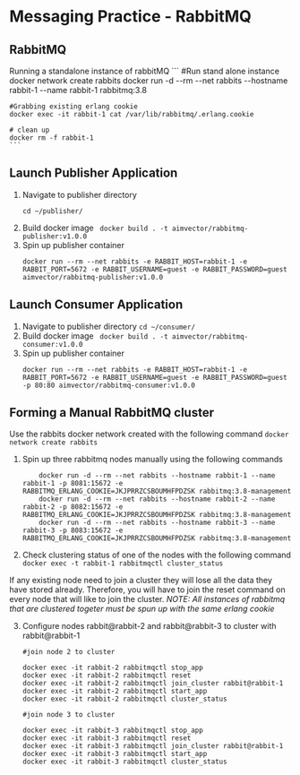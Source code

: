 # Messaging Practice - RabbitMQ 

## RabbitMQ

Running a standalone instance of rabbitMQ
    ```
    #Run stand alone instance 
    docker network create rabbits
    docker run -d --rm --net rabbits --hostname rabbit-1 --name rabbit-1 rabbitmq:3.8

    #Grabbing existing erlang cookie 
    docker exec -it rabbit-1 cat /var/lib/rabbitmq/.erlang.cookie

    # clean up
    docker rm -f rabbit-1
    ```

## Launch Publisher Application

1. Navigate to publisher directory 
    ```
    cd ~/publisher/ 
    ```
2. Build docker image 
    ` docker build . -t aimvector/rabbitmq-publisher:v1.0.0`
3. Spin up publisher container 
    ```
    docker run --rm --net rabbits -e RABBIT_HOST=rabbit-1 -e RABBIT_PORT=5672 -e RABBIT_USERNAME=guest -e RABBIT_PASSWORD=guest aimvector/rabbitmq-publisher:v1.0.0 
    ```
## Launch Consumer Application
1. Navigate to publisher directory 
    ` cd ~/consumer/ `
2. Build docker image 
    ` docker build . -t aimvector/rabbitmq-consumer:v1.0.0`
3. Spin up publisher container 
    ```
    docker run --rm --net rabbits -e RABBIT_HOST=rabbit-1 -e RABBIT_PORT=5672 -e RABBIT_USERNAME=guest -e RABBIT_PASSWORD=guest -p 80:80 aimvector/rabbitmq-consumer:v1.0.0 
    ```
## Forming a Manual RabbitMQ cluster

Use the rabbits docker network created with the following command
    ` docker network create rabbits `

1. Spin up three rabbitmq nodes manually using the following commands
    ```
        docker run -d --rm --net rabbits --hostname rabbit-1 --name rabbit-1 -p 8081:15672 -e RABBITMQ_ERLANG_COOKIE=JKJPRRZCSBOUMHFPDZSK rabbitmq:3.8-management
        docker run -d --rm --net rabbits --hostname rabbit-2 --name rabbit-2 -p 8082:15672 -e RABBITMQ_ERLANG_COOKIE=JKJPRRZCSBOUMHFPDZSK rabbitmq:3.8-management
        docker run -d --rm --net rabbits --hostname rabbit-3 --name rabbit-3 -p 8083:15672 -e RABBITMQ_ERLANG_COOKIE=JKJPRRZCSBOUMHFPDZSK rabbitmq:3.8-management
    ```

2. Check clustering status of one of the nodes with the following command
    ` docker exec -t rabbit-1 rabbitmqctl cluster_status `

If any existing node need to join a cluster they will lose all the data they have stored already. Therefore, you will have to join the reset command on every node that will like to join the cluster.
*NOTE: All instances of rabbitmq that are clustered togeter must be spun up with the same erlang cookie*

3. Configure nodes rabbit@rabbit-2 and rabbit@rabbit-3 to cluster with rabbit@rabbit-1
    ```
    #join node 2 to cluster

    docker exec -it rabbit-2 rabbitmqctl stop_app
    docker exec -it rabbit-2 rabbitmqctl reset
    docker exec -it rabbit-2 rabbitmqctl join_cluster rabbit@rabbit-1
    docker exec -it rabbit-2 rabbitmqctl start_app
    docker exec -it rabbit-2 rabbitmqctl cluster_status

    #join node 3 to cluster

    docker exec -it rabbit-3 rabbitmqctl stop_app
    docker exec -it rabbit-3 rabbitmqctl reset
    docker exec -it rabbit-3 rabbitmqctl join_cluster rabbit@rabbit-1
    docker exec -it rabbit-3 rabbitmqctl start_app
    docker exec -it rabbit-3 rabbitmqctl cluster_status
    ```